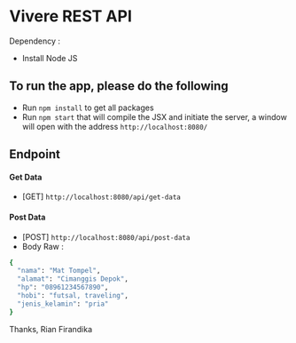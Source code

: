 # Vivere REST API 
Dependency :
  - Install Node JS
  
## To run the app, please do the following
  - Run `npm install` to get all packages
  - Run `npm start` that will compile the JSX and initiate the server, a window will open with the address `http://localhost:8080/`

## Endpoint

  #### Get Data
  - [GET] `http://localhost:8080/api/get-data`
 #### Post Data
  - [POST] `http://localhost:8080/api/post-data`
  - Body Raw :
  ```bash
{
	"nama": "Mat Tompel",
	"alamat": "Cimanggis Depok",
	"hp": "08961234567890",
	"hobi": "futsal, traveling",
	"jenis_kelamin": "pria"
  }
  ```
  
  Thanks,
  Rian Firandika
